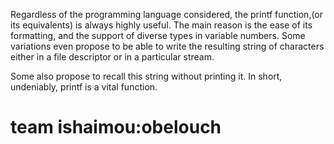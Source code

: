 Regardless of the programming language considered, the printf function,(or its equivalents) is always highly useful. The main reason is the ease of its formatting, and the support of diverse types in variable numbers. Some variations even propose to be able to write the resulting string of characters either in a file descriptor or in a particular stream.

Some also propose to recall this string without printing it. In short, undeniably, printf is a vital function.

# __team__ ishaimou:obelouch
